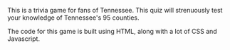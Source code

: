 This is a trivia game for fans of Tennessee.  This quiz will strenuously test your knowledge of Tennessee's 95 counties.  

The code for this game is built using HTML, along with a lot of CSS and Javascript.  
